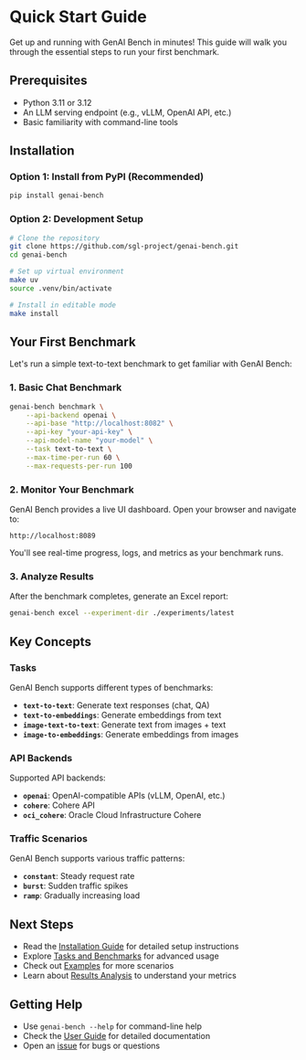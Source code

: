 # Quick Start Guide

Get up and running with GenAI Bench in minutes! This guide will walk you through the essential steps to run your first benchmark.

## Prerequisites

- Python 3.11 or 3.12
- An LLM serving endpoint (e.g., vLLM, OpenAI API, etc.)
- Basic familiarity with command-line tools

## Installation

### Option 1: Install from PyPI (Recommended)

```bash
pip install genai-bench
```

### Option 2: Development Setup

```bash
# Clone the repository
git clone https://github.com/sgl-project/genai-bench.git
cd genai-bench

# Set up virtual environment
make uv
source .venv/bin/activate

# Install in editable mode
make install
```

## Your First Benchmark

Let's run a simple text-to-text benchmark to get familiar with GenAI Bench:

### 1. Basic Chat Benchmark

```bash
genai-bench benchmark \
    --api-backend openai \
    --api-base "http://localhost:8082" \
    --api-key "your-api-key" \
    --api-model-name "your-model" \
    --task text-to-text \
    --max-time-per-run 60 \
    --max-requests-per-run 100
```

### 2. Monitor Your Benchmark

GenAI Bench provides a live UI dashboard. Open your browser and navigate to:
```
http://localhost:8089
```

You'll see real-time progress, logs, and metrics as your benchmark runs.

### 3. Analyze Results

After the benchmark completes, generate an Excel report:

```bash
genai-bench excel --experiment-dir ./experiments/latest
```

## Key Concepts

### Tasks

GenAI Bench supports different types of benchmarks:

- **`text-to-text`**: Generate text responses (chat, QA)
- **`text-to-embeddings`**: Generate embeddings from text
- **`image-text-to-text`**: Generate text from images + text
- **`image-to-embeddings`**: Generate embeddings from images

### API Backends

Supported API backends:

- **`openai`**: OpenAI-compatible APIs (vLLM, OpenAI, etc.)
- **`cohere`**: Cohere API
- **`oci_cohere`**: Oracle Cloud Infrastructure Cohere

### Traffic Scenarios

GenAI Bench supports various traffic patterns:

- **`constant`**: Steady request rate
- **`burst`**: Sudden traffic spikes
- **`ramp`**: Gradually increasing load

## Next Steps

- Read the [Installation Guide](installation.md) for detailed setup instructions
- Explore [Tasks and Benchmarks](user-guide/tasks.md) for advanced usage
- Check out [Examples](examples/basic-benchmarks.md) for more scenarios
- Learn about [Results Analysis](user-guide/analysis.md) to understand your metrics

## Getting Help

- Use `genai-bench --help` for command-line help
- Check the [User Guide](user-guide/overview.md) for detailed documentation
- Open an [issue](https://github.com/sgl-project/genai-bench/issues) for bugs or questions 